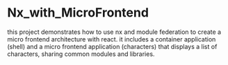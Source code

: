 # Nx_with_MicroFrontend
this project demonstrates how to use nx and module federation to create a micro frontend architecture with react. it includes a container application (shell) and a micro frontend application (characters) that displays a list of characters, sharing common modules and libraries.
